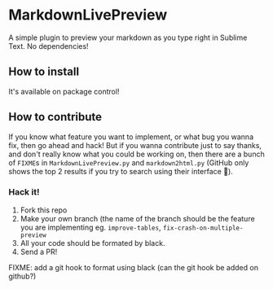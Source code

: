# MarkdownLivePreview

A simple plugin to preview your markdown as you type right in Sublime Text.
No dependencies!

## How to install

It's available on package control!

## How to contribute

If you know what feature you want to implement, or what bug you wanna fix, then
go ahead and hack! But if you wanna contribute just to say thanks, and don't
really know what you could be working on, then there are a bunch of `FIXME`s
in `MarkdownLivePreview.py` and `markdown2html.py` (GitHub only shows the top
2 results if you try to search using their interface :slightly_frowning_face:).

### Hack it!

1. Fork this repo
2. Make your own branch (the name of the branch should be the feature you are
   implementing eg. `improve-tables`, `fix-crash-on-multiple-preview`
3. All your code should be formated by black.
4. Send a PR!

FIXME: add a git hook to format using black (can the git hook be added on github?)